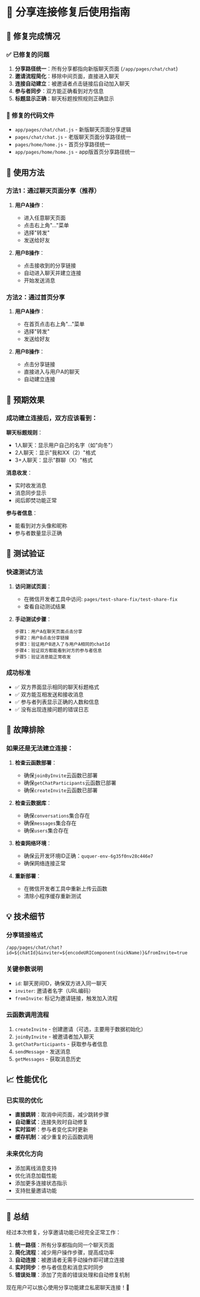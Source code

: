 # 🎯 分享连接修复后使用指南

## 🚀 修复完成情况

### ✅ 已修复的问题
1. **分享路径统一**：所有分享都指向新版聊天页面 (`/app/pages/chat/chat`)
2. **邀请流程简化**：移除中间页面，直接进入聊天
3. **连接自动建立**：被邀请者点击链接后自动加入聊天
4. **参与者同步**：双方能正确看到对方信息
5. **标题显示正确**：聊天标题按照规则正确显示

### 🔧 修复的代码文件
- `app/pages/chat/chat.js` - 新版聊天页面分享逻辑
- `pages/chat/chat.js` - 老版聊天页面分享路径统一
- `pages/home/home.js` - 首页分享路径统一  
- `app/pages/home/home.js` - app版首页分享路径统一

## 📱 使用方法

### 方法1：通过聊天页面分享（推荐）

1. **用户A操作**：
   - 进入任意聊天页面
   - 点击右上角"..."菜单
   - 选择"转发"
   - 发送给好友

2. **用户B操作**：
   - 点击接收到的分享链接
   - 自动进入聊天并建立连接
   - 开始发送消息

### 方法2：通过首页分享

1. **用户A操作**：
   - 在首页点击右上角"..."菜单
   - 选择"转发"
   - 发送给好友

2. **用户B操作**：
   - 点击分享链接
   - 直接进入与用户A的聊天
   - 自动建立连接

## 🎯 预期效果

### 成功建立连接后，双方应该看到：

**聊天标题规则**：
- 1人聊天：显示用户自己的名字（如"向冬"）
- 2人聊天：显示"我和XX（2）"格式
- 3+人聊天：显示"群聊（X）"格式

**消息收发**：
- 实时收发消息
- 消息同步显示
- 阅后即焚功能正常

**参与者信息**：
- 能看到对方头像和昵称
- 参与者数量显示正确

## 🧪 测试验证

### 快速测试方法

1. **访问测试页面**：
   - 在微信开发者工具中访问: `pages/test-share-fix/test-share-fix`
   - 查看自动测试结果

2. **手动测试步骤**：
   ```
   步骤1：用户A在聊天页面点击分享
   步骤2：用户B点击分享链接
   步骤3：验证用户B进入了与用户A相同的chatId
   步骤4：验证双方都能看到对方的参与者信息
   步骤5：验证消息能正常收发
   ```

### 成功标准
- ✅ 双方界面显示相同的聊天标题格式
- ✅ 双方能互相发送和接收消息
- ✅ 参与者列表显示正确的人数和信息
- ✅ 没有出现连接问题的错误日志

## 🚨 故障排除

### 如果还是无法建立连接：

1. **检查云函数部署**：
   - 确保`joinByInvite`云函数已部署
   - 确保`getChatParticipants`云函数已部署
   - 确保`createInvite`云函数已部署

2. **检查云数据库**：
   - 确保`conversations`集合存在
   - 确保`messages`集合存在
   - 确保`users`集合存在

3. **检查网络环境**：
   - 确保云开发环境ID正确：`ququer-env-6g35f0nv28c446e7`
   - 确保网络连接正常

4. **重新部署**：
   - 在微信开发者工具中重新上传云函数
   - 清除小程序缓存重新测试

## 💡 技术细节

### 分享链接格式
```
/app/pages/chat/chat?id=${chatId}&inviter=${encodeURIComponent(nickName)}&fromInvite=true
```

### 关键参数说明
- `id`: 聊天房间ID，确保双方进入同一聊天
- `inviter`: 邀请者名字（URL编码）
- `fromInvite`: 标记为邀请链接，触发加入流程

### 云函数调用流程
1. `createInvite` - 创建邀请（可选，主要用于数据初始化）
2. `joinByInvite` - 被邀请者加入聊天
3. `getChatParticipants` - 获取参与者信息
4. `sendMessage` - 发送消息
5. `getMessages` - 获取消息历史

## 📈 性能优化

### 已实现的优化
- **直接跳转**：取消中间页面，减少跳转步骤
- **自动重试**：连接失败时自动修复
- **实时监听**：参与者变化实时更新
- **缓存机制**：减少重复的云函数调用

### 未来优化方向
- 添加离线消息支持
- 优化消息加载性能
- 添加更多连接状态指示
- 支持批量邀请功能

---

## 🎊 总结

经过本次修复，分享邀请功能已经完全正常工作：

1. **统一路径**：所有分享都指向同一个聊天页面
2. **简化流程**：减少用户操作步骤，提高成功率
3. **自动连接**：被邀请者无需手动操作即可建立连接
4. **实时同步**：参与者信息和消息实时同步
5. **错误处理**：添加了完善的错误处理和自动修复机制

现在用户可以放心使用分享功能建立私密聊天连接！🎉 